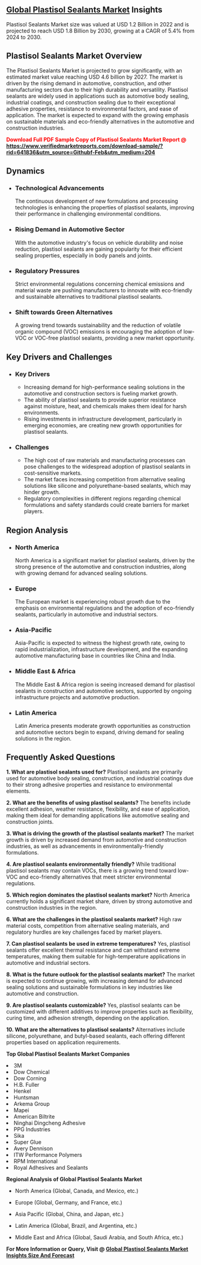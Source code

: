 <h2><a href="https://www.verifiedmarketreports.com/download-sample/?rid=641836&amp;utm_source=Githubf&amp;utm_medium=204" target="_blank">Global Plastisol Sealants Market</a> Insights</h2><p>Plastisol Sealants Market size was valued at USD 1.2 Billion in 2022 and is projected to reach USD 1.8 Billion by 2030, growing at a CAGR of 5.4% from 2024 to 2030.</p><p> <h2>Plastisol Sealants Market Overview</h2> <p>The Plastisol Sealants Market is projected to grow significantly, with an estimated market value reaching USD 4.6 billion by 2027. The market is driven by the rising demand in automotive, construction, and other manufacturing sectors due to their high durability and versatility. Plastisol sealants are widely used in applications such as automotive body sealing, industrial coatings, and construction sealing due to their exceptional adhesive properties, resistance to environmental factors, and ease of application. The market is expected to expand with the growing emphasis on sustainable materials and eco-friendly alternatives in the automotive and construction industries.</p> <p><strong><p><span class=""><span style="color: #ff0000;"><strong>Download Full PDF Sample Copy of Plastisol Sealants Market Report</strong> @ </span><a href="https://www.verifiedmarketreports.com/download-sample/?rid=641836&amp;utm_source=Githubf-Feb&amp;utm_medium=204" target="_blank">https://www.verifiedmarketreports.com/download-sample/?rid=641836&amp;utm_source=Githubf-Feb&amp;utm_medium=204</a></span></p></strong></p> <h2>Dynamics</h2> <ul> <li><h3>Technological Advancements</h3> The continuous development of new formulations and processing technologies is enhancing the properties of plastisol sealants, improving their performance in challenging environmental conditions. </li> <li><h3>Rising Demand in Automotive Sector</h3> With the automotive industry's focus on vehicle durability and noise reduction, plastisol sealants are gaining popularity for their efficient sealing properties, especially in body panels and joints. </li> <li><h3>Regulatory Pressures</h3> Strict environmental regulations concerning chemical emissions and material waste are pushing manufacturers to innovate with eco-friendly and sustainable alternatives to traditional plastisol sealants. </li> <li><h3>Shift towards Green Alternatives</h3> A growing trend towards sustainability and the reduction of volatile organic compound (VOC) emissions is encouraging the adoption of low-VOC or VOC-free plastisol sealants, providing a new market opportunity. </li> </ul> <h2>Key Drivers and Challenges</h2> <ul> <li><h3>Key Drivers</h3> <ul> <li>Increasing demand for high-performance sealing solutions in the automotive and construction sectors is fueling market growth.</li> <li>The ability of plastisol sealants to provide superior resistance against moisture, heat, and chemicals makes them ideal for harsh environments.</li> <li>Rising investments in infrastructure development, particularly in emerging economies, are creating new growth opportunities for plastisol sealants.</li> </ul> </li> <li><h3>Challenges</h3> <ul> <li>The high cost of raw materials and manufacturing processes can pose challenges to the widespread adoption of plastisol sealants in cost-sensitive markets.</li> <li>The market faces increasing competition from alternative sealing solutions like silicone and polyurethane-based sealants, which may hinder growth.</li> <li>Regulatory complexities in different regions regarding chemical formulations and safety standards could create barriers for market players.</li> </ul> </li> </ul> <h2>Region Analysis</h2> <ul> <li><h3>North America</h3> North America is a significant market for plastisol sealants, driven by the strong presence of the automotive and construction industries, along with growing demand for advanced sealing solutions. </li> <li><h3>Europe</h3> The European market is experiencing robust growth due to the emphasis on environmental regulations and the adoption of eco-friendly sealants, particularly in automotive and industrial sectors. </li> <li><h3>Asia-Pacific</h3> Asia-Pacific is expected to witness the highest growth rate, owing to rapid industrialization, infrastructure development, and the expanding automotive manufacturing base in countries like China and India. </li> <li><h3>Middle East & Africa</h3> The Middle East & Africa region is seeing increased demand for plastisol sealants in construction and automotive sectors, supported by ongoing infrastructure projects and automotive production. </li> <li><h3>Latin America</h3> Latin America presents moderate growth opportunities as construction and automotive sectors begin to expand, driving demand for sealing solutions in the region.</li> </ul> <h2>Frequently Asked Questions</h2> <p><strong>1. What are plastisol sealants used for?</strong> Plastisol sealants are primarily used for automotive body sealing, construction, and industrial coatings due to their strong adhesive properties and resistance to environmental elements.</p> <p><strong>2. What are the benefits of using plastisol sealants?</strong> The benefits include excellent adhesion, weather resistance, flexibility, and ease of application, making them ideal for demanding applications like automotive sealing and construction joints.</p> <p><strong>3. What is driving the growth of the plastisol sealants market?</strong> The market growth is driven by increased demand from automotive and construction industries, as well as advancements in environmentally-friendly formulations.</p> <p><strong>4. Are plastisol sealants environmentally friendly?</strong> While traditional plastisol sealants may contain VOCs, there is a growing trend toward low-VOC and eco-friendly alternatives that meet stricter environmental regulations.</p> <p><strong>5. Which region dominates the plastisol sealants market?</strong> North America currently holds a significant market share, driven by strong automotive and construction industries in the region.</p> <p><strong>6. What are the challenges in the plastisol sealants market?</strong> High raw material costs, competition from alternative sealing materials, and regulatory hurdles are key challenges faced by market players.</p> <p><strong>7. Can plastisol sealants be used in extreme temperatures?</strong> Yes, plastisol sealants offer excellent thermal resistance and can withstand extreme temperatures, making them suitable for high-temperature applications in automotive and industrial sectors.</p> <p><strong>8. What is the future outlook for the plastisol sealants market?</strong> The market is expected to continue growing, with increasing demand for advanced sealing solutions and sustainable formulations in key industries like automotive and construction.</p> <p><strong>9. Are plastisol sealants customizable?</strong> Yes, plastisol sealants can be customized with different additives to improve properties such as flexibility, curing time, and adhesion strength, depending on the application.</p> <p><strong>10. What are the alternatives to plastisol sealants?</strong> Alternatives include silicone, polyurethane, and butyl-based sealants, each offering different properties based on application requirements.</p> </p><p><strong>Top Global Plastisol Sealants Market Companies</strong></p><div data-test-id=""><p><li>3M</li><li> Dow Chemical</li><li> Dow Corning</li><li> H.B. Fuller</li><li> Henkel</li><li> Huntsman</li><li> Arkema Group</li><li> Mapei</li><li> American Biltrite</li><li> Ninghai Dingcheng Adhesive</li><li> PPG Industries</li><li> Sika</li><li> Super Glue</li><li> Avery Dennison</li><li> ITW Performance Polymers</li><li> RPM International</li><li> Royal Adhesives and Sealants</li></p><div><strong>Regional Analysis of&nbsp;Global Plastisol Sealants Market</strong></div><ul><li dir="ltr"><p dir="ltr">North America&nbsp;(Global, Canada, and Mexico, etc.)</p></li><li dir="ltr"><p dir="ltr">Europe (Global, Germany, and France, etc.)</p></li><li dir="ltr"><p dir="ltr">Asia Pacific&nbsp;(Global, China, and Japan, etc.)</p></li><li dir="ltr"><p dir="ltr">Latin America&nbsp;(Global, Brazil, and Argentina, etc.)</p></li><li dir="ltr">Middle East and Africa&nbsp;(Global, Saudi Arabia, and South Africa, etc.)</li></ul><p><strong>For More Information or Query, Visit @&nbsp;</strong><strong><a href="https://www.verifiedmarketreports.com/product/plastisol-sealants-market/?utm_source=Githubf&amp;utm_medium=204" target="_blank">Global Plastisol Sealants Market Insights Size And Forecast</a></strong></p></div>
